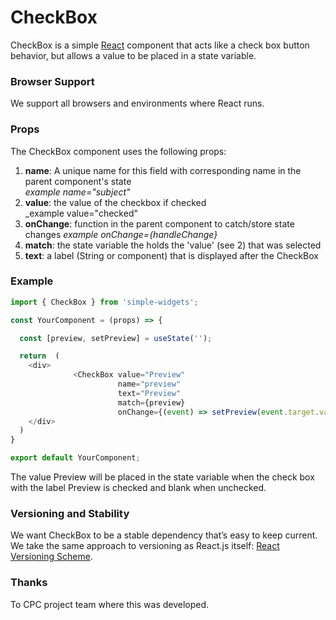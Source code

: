 # CheckBox

CheckBox is a simple [React] component that acts like a check box button behavior, but allows a value to be placed in a state variable.


### Browser Support

We support all browsers and environments where React runs.
 ### Props
The CheckBox component uses the following props:

1.  **name**: A unique name for this field with corresponding name in the parent component's state    
    _example name="subject"_
2.  **value**: the value of the checkbox if checked  
    _example value="checked"
3.  **onChange**: function in the parent component to catch/store state changes 
    _example onChange={handleChange}_
5.  **match**: the state variable the holds the 'value' (see 2) that was selected
6.  **text**: a label (String or component) that is displayed after the CheckBox

### Example
```javascript
import { CheckBox } from 'simple-widgets';

const YourComponent = (props) => {

  const [preview, setPreview] = useState('');

  return  (
    <div>
              <CheckBox value="Preview" 
                        name="preview" 
                        text="Preview" 
                        match={preview} 
                        onChange={(event) => setPreview(event.target.value)} />
    </div>
  )
}

export default YourComponent;
```

The value Preview will be placed in the state variable when the check box with the label Preview is checked and blank when unchecked.


### Versioning and Stability

We want CheckBox to be a stable dependency that’s easy to keep current. We take the same approach to versioning as React.js itself: [React Versioning Scheme](https://facebook.github.io/react/blog/2016/02/19/new-versioning-scheme.html).

### Thanks

To CPC project team where this was developed.

[React]: https://facebook.github.io/react
[build-badge]: https://img.shields.io/travis/ReactTraining/react-router/master.svg?style=flat-square
[build]: https://travis-ci.org/ReactTraining/react-router

[npm-badge]: https://img.shields.io/npm/v/react-router.svg?style=flat-square
[npm]: https://www.npmjs.org/package/react-router

[codecov-badge]: https://img.shields.io/codecov/c/github/ReactTraining/react-router/master.svg?style=flat-square
[codecov]: https://codecov.io/gh/ReactTraining/react-router

[discord-badge]: https://img.shields.io/badge/Discord-join%20chat%20%E2%86%92-738bd7.svg?style=flat-square
[discord]: https://discord.gg/0ZcbPKXt5bYaNQ46
